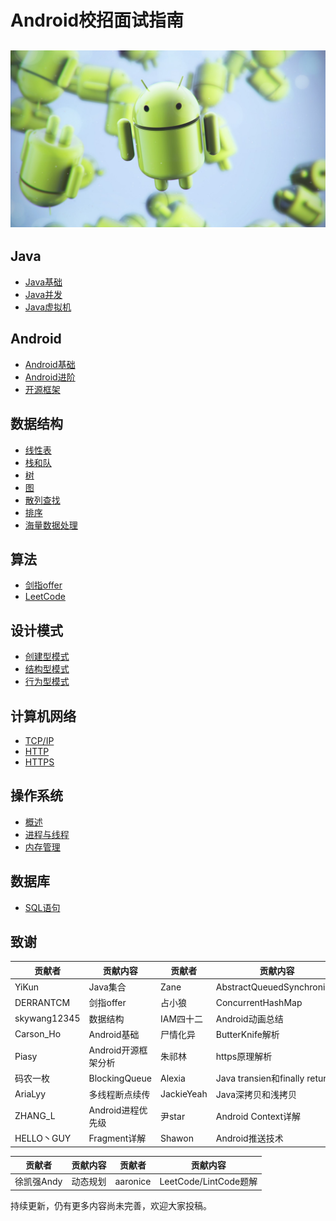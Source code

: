 # Android校招面试指南

## ![](/assets/page_icon.jpg)

## Java

* [Java基础](/java/basis.md)
* [Java并发](/java/concurrence.md)
* [Java虚拟机](/java/virtual-machine.md)

## Android

* [Android基础](/android/basis.md)
* [Android进阶](/android/advance.md)
* [开源框架](/android/open-source-framework.md)

## 数据结构

* [线性表](/data-structure/linear-list.md)
* [栈和队](/data-structure/stack-queue.md)
* [树](/data-structure/tree.md)
* [图](/data-structure/graph.md)
* [散列查找](/data-structure/hash.md)
* [排序](/data-structure/sort.md)
* [海量数据处理](/data-structure/mass_data_processing.md)

## 算法

* [剑指offer](/algorithm/For-offer.md)
* [LeetCode](/algorithm/leetcode.md)

## 设计模式

* [创建型模式](/design-mode/Builder-Pattern.md)
* [结构型模式](/design-mode/Structural-Patterns.md)
* [行为型模式](/design-mode/Behavioral-Pattern.md)

## 计算机网络

* [TCP/IP](/computer-networks/tcpip.md)
* [HTTP](/computer-networks/http.md)
* [HTTPS](/computer-networks/https.md)

## 操作系统

- [概述](/operating-system/summarize.md)
- [进程与线程](/operating-system/process-thread.md)
- [内存管理](/operating-system/memory-management.md)

## 数据库

- [SQL语句](/sql/SQL.md)

## 致谢

| 贡献者          | 贡献内容          | 贡献者        | 贡献内容                         |
| ------------ | ------------- | ---------- | ---------------------------- |
| YiKun        | Java集合        | Zane       | AbstractQueuedSynchronizer   |
| DERRANTCM    | 剑指offer       | 占小狼        | ConcurrentHashMap            |
| skywang12345 | 数据结构          | IAM四十二     | Android动画总结                  |
| Carson_Ho    | Android基础     | 尸情化异       | ButterKnife解析                |
| Piasy        | Android开源框架分析 | 朱祁林        | https原理解析                    |
| 码农一枚         | BlockingQueue | Alexia     | Java transien和finally return |
| AriaLyy      | 多线程断点续传       | JackieYeah | Java深拷贝和浅拷贝                  |
| ZHANG_L      | Android进程优先级  | 尹star      | Android Context详解            |
| HELLO丶GUY    | Fragment详解    | Shawon     | Android推送技术                  |

| 贡献者     | 贡献内容 | 贡献者      | 贡献内容                |
| ------- | ---- | -------- | ------------------- |
| 徐凯强Andy | 动态规划 | aaronice | LeetCode/LintCode题解 |

持续更新，仍有更多内容尚未完善，欢迎大家投稿。